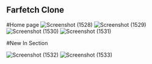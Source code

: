 ## Farfetch Clone

#Home page
![Screenshot (1528)](https://user-images.githubusercontent.com/101376775/191072896-4e97bcf0-e6e1-4341-8a1c-dc0e794f07e6.png)
![Screenshot (1529)](https://user-images.githubusercontent.com/101376775/191072927-4214fc84-635b-4427-89d4-44a0d2d5d43a.png)
![Screenshot (1530)](https://user-images.githubusercontent.com/101376775/191072955-912c92f9-2497-4dcc-8007-a0cb05ce1b87.png)
![Screenshot (1531)](https://user-images.githubusercontent.com/101376775/191072969-605fe48a-aee4-417a-8208-244e2917531e.png)

#New In Section

![Screenshot (1532)](https://user-images.githubusercontent.com/101376775/191073010-05f654d3-6bcf-433f-ab27-6cffc5a3e308.png)
![Screenshot (1533)](https://user-images.githubusercontent.com/101376775/191073029-023d0067-a8f7-43a3-aacd-3b06421ae371.png)
